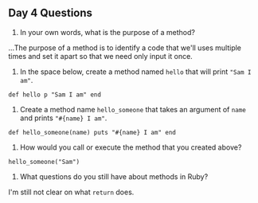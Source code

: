 ## Day 4 Questions

1. In your own words, what is the purpose of a method?

...The purpose of a method is to identify a code that we'll uses multiple times and set it apart so that we need only input it once.
1. In the space below, create a method named `hello` that will print `"Sam I am"`.

`def hello
p "Sam I am"
end `
1. Create a method name `hello_someone` that takes an argument of `name` and prints `"#{name} I am"`.

`def hello_someone(name)
puts "#{name} I am"
end`

1. How would you call or execute the method that you created above?

`hello_someone("Sam")`
1. What questions do you still have about methods in Ruby?

I'm still not clear on what `return` does.
